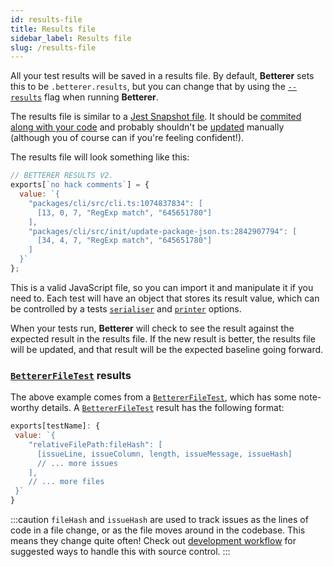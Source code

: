 ```yaml
---
id: results-file
title: Results file
sidebar_label: Results file
slug: /results-file
---
```


All your test results will be saved in a results file. By default, **Betterer** sets this to be `.betterer.results`, but you can change that by using the [`--results`](./running-betterer#start-options) flag when running **Betterer**.

The results file is similar to a [Jest Snapshot file](https://jestjs.io/docs/en/snapshot-testing). It should be [commited along with your code](./development-workflow) and probably shouldn't be [updated](./updating-results) manually (although you of course can if you're feeling confident!).

The results file will look something like this:

```javascript
// BETTERER RESULTS V2.
exports[`no hack comments`] = {
  value: `{
    "packages/cli/src/cli.ts:1074837834": [
      [13, 0, 7, "RegExp match", "645651780"]
    ],
    "packages/cli/src/init/update-package-json.ts:2842907794": [
      [34, 4, 7, "RegExp match", "645651780"]
    ]
  }`
};
```

This is a valid JavaScript file, so you can import it and manipulate it if you need to. Each test will have an object that stores its result value, which can be controlled by a tests [`serialiser`](./betterer-test#bettererserialiser) and [`printer`](./betterer-test#bettererprinter) options.

When your tests run, **Betterer** will check to see the result against the expected result in the results file. If the new result is better, the results file will be updated, and that result will be the expected baseline going forward.

### [`BettererFileTest`](./betterer-file-test#bettererfiletest) results

The above example comes from a [`BettererFileTest`](./betterer-file-test#bettererfiletest), which has some note-worthy details. A [`BettererFileTest`](./betterer-file-test#bettererfiletest) result has the following format:

```javascript
exports[testName]: {
 value: `{
    "relativeFilePath:fileHash": [
      [issueLine, issueColumn, length, issueMessage, issueHash]
      // ... more issues
    ],
    // ... more files
 }`
}
```

:::caution
`fileHash` and `issueHash` are used to track issues as the lines of code in a file change, or as the file moves around in the codebase. This means they change quite often! Check out [development workflow](./development-workflow) for suggested ways to handle this with source control.
:::
